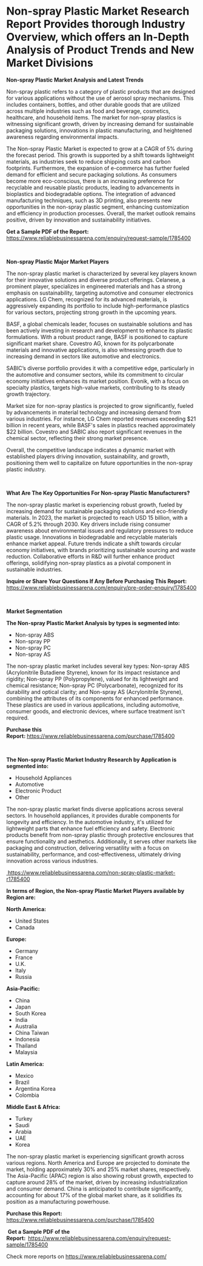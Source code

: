 <p><h1>Non-spray Plastic Market Research Report Provides thorough Industry Overview, which offers an In-Depth Analysis of Product Trends and New Market Divisions</h1></p><p><strong>Non-spray Plastic Market Analysis and Latest Trends</strong></p>
<p><p>Non-spray plastic refers to a category of plastic products that are designed for various applications without the use of aerosol spray mechanisms. This includes containers, bottles, and other durable goods that are utilized across multiple industries such as food and beverage, cosmetics, healthcare, and household items. The market for non-spray plastics is witnessing significant growth, driven by increasing demand for sustainable packaging solutions, innovations in plastic manufacturing, and heightened awareness regarding environmental impacts.</p><p>The Non-spray Plastic Market is expected to grow at a CAGR of 5% during the forecast period. This growth is supported by a shift towards lightweight materials, as industries seek to reduce shipping costs and carbon footprints. Furthermore, the expansion of e-commerce has further fueled demand for efficient and secure packaging solutions. As consumers become more eco-conscious, there is an increasing preference for recyclable and reusable plastic products, leading to advancements in bioplastics and biodegradable options. The integration of advanced manufacturing techniques, such as 3D printing, also presents new opportunities in the non-spray plastic segment, enhancing customization and efficiency in production processes. Overall, the market outlook remains positive, driven by innovation and sustainability initiatives.</p></p>
<p><strong>Get a Sample PDF of the Report:&nbsp;</strong> <a href="https://www.reliablebusinessarena.com/enquiry/request-sample/1785400?utm_campaign=2488&utm_medium=2&utm_source=Github&utm_content=ia&utm_term=25032025&utm_id=non-spray-plastic">https://www.reliablebusinessarena.com/enquiry/request-sample/1785400</a></p>
<p>&nbsp;</p>
<p><strong>Non-spray Plastic Major Market Players</strong></p>
<p><p>The non-spray plastic market is characterized by several key players known for their innovative solutions and diverse product offerings. Celanese, a prominent player, specializes in engineered materials and has a strong emphasis on sustainability, targeting automotive and consumer electronics applications. LG Chem, recognized for its advanced materials, is aggressively expanding its portfolio to include high-performance plastics for various sectors, projecting strong growth in the upcoming years.</p><p>BASF, a global chemicals leader, focuses on sustainable solutions and has been actively investing in research and development to enhance its plastic formulations. With a robust product range, BASF is positioned to capture significant market share. Covestro AG, known for its polycarbonate materials and innovative applications, is also witnessing growth due to increasing demand in sectors like automotive and electronics.</p><p>SABIC’s diverse portfolio provides it with a competitive edge, particularly in the automotive and consumer sectors, while its commitment to circular economy initiatives enhances its market position. Evonik, with a focus on specialty plastics, targets high-value markets, contributing to its steady growth trajectory.</p><p>Market size for non-spray plastics is projected to grow significantly, fueled by advancements in material technology and increasing demand from various industries. For instance, LG Chem reported revenues exceeding $21 billion in recent years, while BASF's sales in plastics reached approximately $22 billion. Covestro and SABIC also report significant revenues in the chemical sector, reflecting their strong market presence.</p><p>Overall, the competitive landscape indicates a dynamic market with established players driving innovation, sustainability, and growth, positioning them well to capitalize on future opportunities in the non-spray plastic industry.</p></p>
<p>&nbsp;</p>
<p><strong>What Are The Key Opportunities For Non-spray Plastic Manufacturers?</strong></p>
<p><p>The non-spray plastic market is experiencing robust growth, fueled by increasing demand for sustainable packaging solutions and eco-friendly materials. In 2023, the market is projected to reach USD 15 billion, with a CAGR of 5.2% through 2030. Key drivers include rising consumer awareness about environmental issues and regulatory pressures to reduce plastic usage. Innovations in biodegradable and recyclable materials enhance market appeal. Future trends indicate a shift towards circular economy initiatives, with brands prioritizing sustainable sourcing and waste reduction. Collaborative efforts in R&D will further enhance product offerings, solidifying non-spray plastics as a pivotal component in sustainable industries.</p></p>
<p><strong>Inquire or Share Your Questions If Any Before Purchasing This Report:</strong> <a href="https://www.reliablebusinessarena.com/enquiry/pre-order-enquiry/1785400?utm_campaign=2488&utm_medium=2&utm_source=Github&utm_content=ia&utm_term=25032025&utm_id=non-spray-plastic">https://www.reliablebusinessarena.com/enquiry/pre-order-enquiry/1785400</a></p>
<p>&nbsp;</p>
<p><strong>Market Segmentation</strong></p>
<p><strong>The Non-spray Plastic Market Analysis by types is segmented into:</strong></p>
<p><ul><li>Non-spray ABS</li><li>Non-spray PP</li><li>Non-spray PC</li><li>Non-spray AS</li></ul></p>
<p><p>The non-spray plastic market includes several key types: Non-spray ABS (Acrylonitrile Butadiene Styrene), known for its impact resistance and rigidity; Non-spray PP (Polypropylene), valued for its lightweight and chemical resistance; Non-spray PC (Polycarbonate), recognized for its durability and optical clarity; and Non-spray AS (Acrylonitrile Styrene), combining the attributes of its components for enhanced performance. These plastics are used in various applications, including automotive, consumer goods, and electronic devices, where surface treatment isn't required.</p></p>
<p><strong>Purchase this Report:&nbsp;</strong><a href="https://www.reliablebusinessarena.com/purchase/1785400?utm_campaign=2488&utm_medium=2&utm_source=Github&utm_content=ia&utm_term=25032025&utm_id=non-spray-plastic">https://www.reliablebusinessarena.com/purchase/1785400</a></p>
<p>&nbsp;</p>
<p><strong>The Non-spray Plastic Market Industry Research by Application is segmented into:</strong></p>
<p><ul><li>Household Appliances</li><li>Automotive</li><li>Electronic Product</li><li>Other</li></ul></p>
<p><p>The non-spray plastic market finds diverse applications across several sectors. In household appliances, it provides durable components for longevity and efficiency. In the automotive industry, it's utilized for lightweight parts that enhance fuel efficiency and safety. Electronic products benefit from non-spray plastic through protective enclosures that ensure functionality and aesthetics. Additionally, it serves other markets like packaging and construction, delivering versatility with a focus on sustainability, performance, and cost-effectiveness, ultimately driving innovation across various industries.</p></p>
<p><a href="https://www.reliablebusinessarena.com/non-spray-plastic-market-r1785400?utm_campaign=2488&utm_medium=2&utm_source=Github&utm_content=ia&utm_term=25032025&utm_id=non-spray-plastic">&nbsp;https://www.reliablebusinessarena.com/non-spray-plastic-market-r1785400</a></p>
<p><strong>In terms of Region, the Non-spray Plastic Market Players available by Region are:</strong></p>
<p>
    <p> <strong> North America: </strong>
        <ul>
            <li>United States</li>
            <li>Canada</li>
        </ul>
        </p> 
    <p> <strong> Europe: </strong>
        <ul>
            <li>Germany</li>
            <li>France</li>
            <li>U.K.</li>
            <li>Italy</li>
            <li>Russia</li>
        </ul>
        </p> 
    <p> <strong> Asia-Pacific: </strong>
        <ul>
            <li>China</li>
            <li>Japan</li>
            <li>South Korea</li>
            <li>India</li>
            <li>Australia</li>
            <li>China Taiwan</li>
            <li>Indonesia</li>
            <li>Thailand</li>
            <li>Malaysia</li>
        </ul>
        </p> 
    <p> <strong> Latin America: </strong>
        <ul>
            <li>Mexico</li>
            <li>Brazil</li>
            <li>Argentina Korea</li>
            <li>Colombia</li>
        </ul>
        </p> 
    <p> <strong> Middle East & Africa: </strong>
        <ul>
            <li>Turkey</li>
            <li>Saudi</li>
            <li>Arabia</li>
            <li>UAE</li>
            <li>Korea</li>
        </ul>
    </p>
    </p>
<p><p>The non-spray plastic market is experiencing significant growth across various regions. North America and Europe are projected to dominate the market, holding approximately 30% and 25% market shares, respectively. The Asia-Pacific (APAC) region is also showing robust growth, expected to capture around 28% of the market, driven by increasing industrialization and consumer demand. China is anticipated to contribute significantly, accounting for about 17% of the global market share, as it solidifies its position as a manufacturing powerhouse.</p></p>
<p><strong>Purchase this Report: </strong><a href="https://www.reliablebusinessarena.com/purchase/1785400?utm_campaign=2488&utm_medium=2&utm_source=Github&utm_content=ia&utm_term=25032025&utm_id=non-spray-plastic">https://www.reliablebusinessarena.com/purchase/1785400</a></p>
<p>&nbsp;<strong>Get a Sample PDF of the Report:&nbsp;&nbsp;</strong><a href="https://www.reliablebusinessarena.com/enquiry/request-sample/1785400?utm_campaign=2488&utm_medium=2&utm_source=Github&utm_content=ia&utm_term=25032025&utm_id=non-spray-plastic">https://www.reliablebusinessarena.com/enquiry/request-sample/1785400</a></p>
<p><strong></strong></p>
<p>Check more reports on <a href="https://www.reliablebusinessarena.com/?utm_campaign=2488&utm_medium=2&utm_source=Github&utm_content=ia&utm_term=25032025&utm_id=non-spray-plastic">https://www.reliablebusinessarena.com/</a></p>